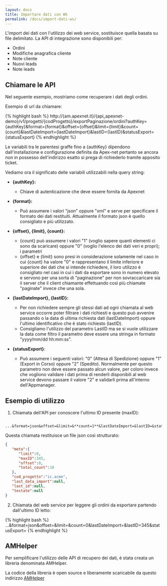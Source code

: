 ```yaml
---
layout: docs
title: Importare dati con WS
permalink: /docs/import-dati-ws/
---
```

L'import dei dati con l'utilizzo dei web service, sostituisce quella basata su file delimitato.
La API di integrazione sono disponibili per:

* Ordini
* Modifiche anagrafica cliente
* Note cliente
* Nuovi leads
* Note leads

## Chiamare le API

Nel seguente esempio, mostriamo come recuperare i dati degli ordini.

Esempio di url da chiamare:

{% highlight bash %}
http://{am.apexnet.it}/{api_apexnet-demo}/v1/progetti/{codProgetto}/exportPaginazione/ordini?authKey={authKey}&format={format}&offset={offset}&limit={limit}&count={count}&lastDateImport={lastDateImport}&lastID={lastID}&statusExport={statusExport}
{% endhighlight %}

Le variabili tra le parentesi graffe fino a {authKey} dipendono dall'installazione e configurazione definita da Apex-net pertanto se ancora non in possesso dell'indirizzo esatto si prega di richiederlo tramite apposito ticket.

Vediamo ora il significato delle variabili utilizzabili nella query string:

* **{authKey}:**
    * Chiave di autenticazione che deve essere fornita da Apexnet

* **{format}:**
    * Può assumere i valori "json" oppure "xml" e serve per specificare il formato dei dati restituiti. Attualmente il formato json è quello consigliato e più utilizzato.

- **{offset}, {limit}, {count}:**
    * {count} può assumere i valori "1" (voglio sapere quanti elementi ci sono da scaricare) oppure "0" (voglio l'elenco dei dati veri e propri); i parametri
    * {offset} e {limit} sono presi in considerazione solamente nel caso in cui {count} ha valore "0" e rappresentano il limite inferiore e superiore dei dati che si intende richiedere, il loro utilizzo è consigliato nel casi in cui i dati da esportare sono in numero elevato e servono per una sorta di "paginazione" per non sovraccaricare sia il server che il client chiamante effettuando così più chiamate "paginate" invece che una sola.

- **{lastDateImport}, {lastID}:**
    * Per non richiedere sempre gli stessi dati ad ogni chiamata al web service occorre poter filtrare i dati richiesti e questo può avvenire passando o la data di ultima richiesta dati (lastDateImport) oppure l'ultimo identificativo che è stato richiesto (lastID).
    * Consigliamo l'utilizzo del parametro LastID ma se si vuole utilizzare la data come filtro il parametro deve essere una stringa in formato "yyyy/mm/dd hh:mm:ss".

- **{statusExport}**:
    * Può assumere i seguenti valori: "0" (Attesa di Spedizione) oppure "1" (Export in Corso) oppure "2" (Spedito). Normalmente per questo parametro non deve essere passato alcun valore, per coloro invece che vogliono validare i dati prima di renderli disponibili al web service devono passare il valore "2" e validarli prima all'interno dell'Appmanager.

## Esempio di utilizzo

1. Chiamata dell'API per conoscere l'ultimo ID presente (maxID):

```
  ...&format=json&offset=&limit=&**count=1**&lastDateImport=&lastID=&statusExport=
```
Questa chiamata restituisce un file json così strutturato:

```json
{  
   "meta":{  
      "limit":0,
      "maxID":345,
      "offset":0,
      "total_count":10
   },
   "cod_progetto":"ic.acme",
   "last_data_import":null,
   "last_id":null,
   "testate":null
}
```

2. Chiamata del web service per leggere gli ordini da esportare partendo dall'ultimo ID letto:

{% highlight bash %}
...&format=json&offset=&limit=&count=0&lastDateImport=&lastID=345&statusExport=
{% endhighlight %}

## AMHelper

Per semplificare l'utilizzo delle API di recupero dei dati, è stata creata un libreria
denominata AMHelper.

La codice della libreria è open source e liberamente scaricabile da questo indirizzo [AMHelper](https://github.com/Apex-net/AMHelper)
